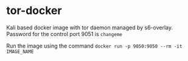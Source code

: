 # tor-docker

Kali based docker image with tor daemon managed by s6-overlay.
Password for the control port 9051 is `changeme`

Run the image using the command `docker run -p 9050:9050 --rm -it IMAGE_NAME`